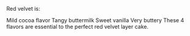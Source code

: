 Red velvet is:

Mild cocoa flavor
Tangy buttermilk
Sweet vanilla
Very buttery
These 4 flavors are essential to the perfect red velvet layer cake.